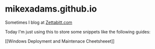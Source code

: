 # mikexadams.github.io
Sometimes I blog at [Zettabitt.com](https://zettabitt.com/)

Today I'm just using this to store some snippets like the following guides:

[[Windows Deployment and Maintenace Cheetsheeet]]
